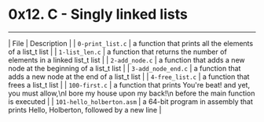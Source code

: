 # 0x12. C - Singly linked lists

-------------------------------
| File | Description |
| `0-print_list.c` | a function that prints all the elements of a list_t list |
| `1-list_len.c` | a function that returns the number of elements in a linked list_t list |
| `2-add_node.c` | a function that adds a new node at the beginning of a list_t list |
| `3-add_node_end.c` | a function that adds a new node at the end of a list_t list |
| `4-free_list.c` | a function that frees a list_t list |
| `100-first.c` | a function that prints You're beat! and yet, you must allow,\nI bore my house upon my back!\n before the main function is executed |
| `101-hello_holberton.asm` | a 64-bit program in assembly that prints Hello, Holberton, followed by a new line |

